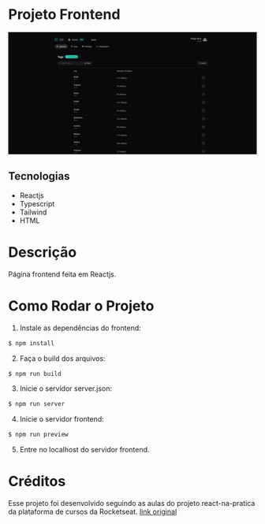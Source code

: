 # Projeto Frontend

![Página Inicial](https://github.com/kenjiThiago/react-na-pratica/blob/main/imagens/paginaInicial.png)

## Tecnologias
- Reactjs
- Typescript
- Tailwind
- HTML

# Descrição

Página frontend feita em Reactjs.

# Como Rodar o Projeto

1. Instale as dependências do frontend:

```sh
$ npm install
```

2. Faça o build dos arquivos:

```sh
$ npm run build
```

3. Inicie o servidor server.json:

```sh
$ npm run server
```

4. Inicie o servidor frontend:

```sh
$ npm run preview
```

5. Entre no localhost do servidor frontend.

# Créditos

Esse projeto foi desenvolvido seguindo as aulas do projeto react-na-pratica da plataforma de cursos da Rocketseat.
[link original](https://github.com/rocketseat-education/react-na-pratica)
